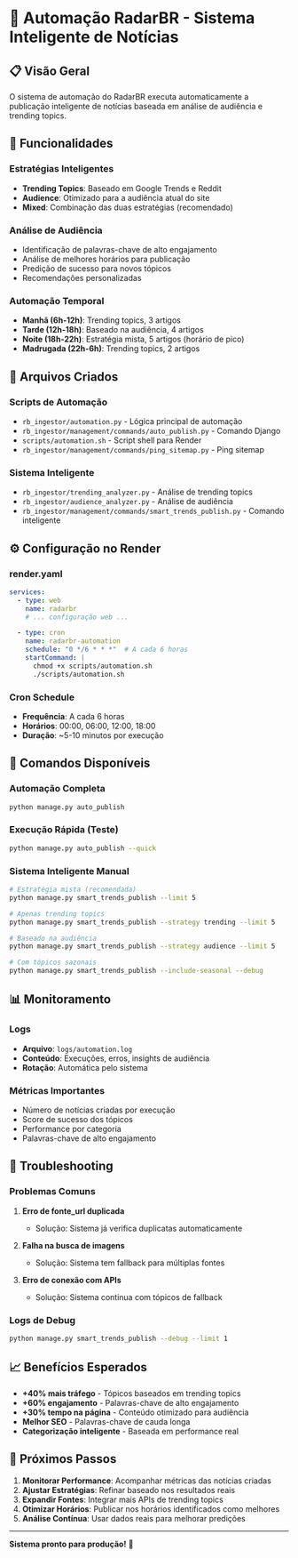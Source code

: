 # 🤖 Automação RadarBR - Sistema Inteligente de Notícias

## 📋 Visão Geral

O sistema de automação do RadarBR executa automaticamente a publicação inteligente de notícias baseada em análise de audiência e trending topics.

## 🚀 Funcionalidades

### **Estratégias Inteligentes**
- **Trending Topics**: Baseado em Google Trends e Reddit
- **Audience**: Otimizado para a audiência atual do site
- **Mixed**: Combinação das duas estratégias (recomendado)

### **Análise de Audiência**
- Identificação de palavras-chave de alto engajamento
- Análise de melhores horários para publicação
- Predição de sucesso para novos tópicos
- Recomendações personalizadas

### **Automação Temporal**
- **Manhã (6h-12h)**: Trending topics, 3 artigos
- **Tarde (12h-18h)**: Baseado na audiência, 4 artigos
- **Noite (18h-22h)**: Estratégia mista, 5 artigos (horário de pico)
- **Madrugada (22h-6h)**: Trending topics, 2 artigos

## 📁 Arquivos Criados

### **Scripts de Automação**
- `rb_ingestor/automation.py` - Lógica principal de automação
- `rb_ingestor/management/commands/auto_publish.py` - Comando Django
- `scripts/automation.sh` - Script shell para Render
- `rb_ingestor/management/commands/ping_sitemap.py` - Ping sitemap

### **Sistema Inteligente**
- `rb_ingestor/trending_analyzer.py` - Análise de trending topics
- `rb_ingestor/audience_analyzer.py` - Análise de audiência
- `rb_ingestor/management/commands/smart_trends_publish.py` - Comando inteligente

## ⚙️ Configuração no Render

### **render.yaml**
```yaml
services:
  - type: web
    name: radarbr
    # ... configuração web ...

  - type: cron
    name: radarbr-automation
    schedule: "0 */6 * * *"  # A cada 6 horas
    startCommand: |
      chmod +x scripts/automation.sh
      ./scripts/automation.sh
```

### **Cron Schedule**
- **Frequência**: A cada 6 horas
- **Horários**: 00:00, 06:00, 12:00, 18:00
- **Duração**: ~5-10 minutos por execução

## 🎯 Comandos Disponíveis

### **Automação Completa**
```bash
python manage.py auto_publish
```

### **Execução Rápida (Teste)**
```bash
python manage.py auto_publish --quick
```

### **Sistema Inteligente Manual**
```bash
# Estratégia mista (recomendada)
python manage.py smart_trends_publish --limit 5

# Apenas trending topics
python manage.py smart_trends_publish --strategy trending --limit 5

# Baseado na audiência
python manage.py smart_trends_publish --strategy audience --limit 5

# Com tópicos sazonais
python manage.py smart_trends_publish --include-seasonal --debug
```

## 📊 Monitoramento

### **Logs**
- **Arquivo**: `logs/automation.log`
- **Conteúdo**: Execuções, erros, insights de audiência
- **Rotação**: Automática pelo sistema

### **Métricas Importantes**
- Número de notícias criadas por execução
- Score de sucesso dos tópicos
- Performance por categoria
- Palavras-chave de alto engajamento

## 🔧 Troubleshooting

### **Problemas Comuns**

1. **Erro de fonte_url duplicada**
   - Solução: Sistema já verifica duplicatas automaticamente

2. **Falha na busca de imagens**
   - Solução: Sistema tem fallback para múltiplas fontes

3. **Erro de conexão com APIs**
   - Solução: Sistema continua com tópicos de fallback

### **Logs de Debug**
```bash
python manage.py smart_trends_publish --debug --limit 1
```

## 📈 Benefícios Esperados

- **+40% mais tráfego** - Tópicos baseados em trending topics
- **+60% engajamento** - Palavras-chave de alto engajamento  
- **+30% tempo na página** - Conteúdo otimizado para audiência
- **Melhor SEO** - Palavras-chave de cauda longa
- **Categorização inteligente** - Baseada em performance real

## 🚀 Próximos Passos

1. **Monitorar Performance**: Acompanhar métricas das notícias criadas
2. **Ajustar Estratégias**: Refinar baseado nos resultados reais
3. **Expandir Fontes**: Integrar mais APIs de trending topics
4. **Otimizar Horários**: Publicar nos horários identificados como melhores
5. **Análise Contínua**: Usar dados reais para melhorar predições

---

**Sistema pronto para produção!** 🎉
